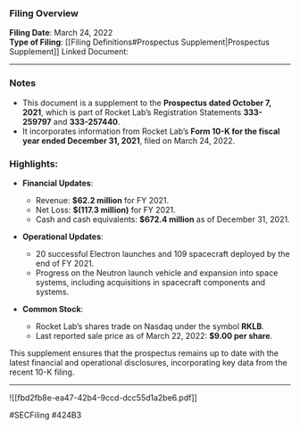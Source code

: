 ### Filing Overview

**Filing Date**: March 24, 2022  
**Type of Filing**: [[Filing Definitions#Prospectus Supplement|Prospectus Supplement]]
Linked Document:

---
### Notes

- This document is a supplement to the **Prospectus dated October 7, 2021**, which is part of Rocket Lab’s Registration Statements **333-259797** and **333-257440**.
- It incorporates information from Rocket Lab’s **Form 10-K for the fiscal year ended December 31, 2021**, filed on March 24, 2022.

### Highlights:

- **Financial Updates**:
    - Revenue: **$62.2 million** for FY 2021.
    - Net Loss: **$(117.3 million)** for FY 2021.
    - Cash and cash equivalents: **$672.4 million** as of December 31, 2021.
- **Operational Updates**:
    - 20 successful Electron launches and 109 spacecraft deployed by the end of FY 2021.
    - Progress on the Neutron launch vehicle and expansion into space systems, including acquisitions in spacecraft components and systems.
- **Common Stock**:
    
    - Rocket Lab’s shares trade on Nasdaq under the symbol **RKLB**.
    - Last reported sale price as of March 22, 2022: **$9.00 per share**.

This supplement ensures that the prospectus remains up to date with the latest financial and operational disclosures, incorporating key data from the recent 10-K filing.

---

![[fbd2fb8e-ea47-42b4-9ccd-dcc55d1a2be6.pdf]]

#SECFiling #424B3